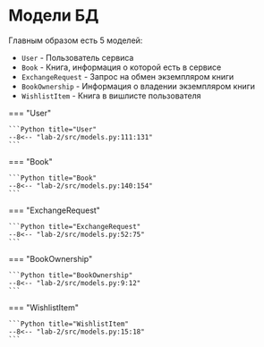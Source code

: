 # Модели БД

Главным образом есть 5 моделей:

- `User` - Пользователь сервиса
- `Book` - Книга, информация о которой есть в сервисе
- `ExchangeRequest` - Запрос на обмен экземпляром книги
- `BookOwnership` - Информация о владении экземпляром книги
- `WishlistItem` - Книга в вишлисте пользователя

=== "User"

    ```Python title="User"
    --8<-- "lab-2/src/models.py:111:131"
    ```

=== "Book"

    ```Python title="Book"
    --8<-- "lab-2/src/models.py:140:154"
    ```

=== "ExchangeRequest"

    ```Python title="ExchangeRequest"
    --8<-- "lab-2/src/models.py:52:75"
    ```

=== "BookOwnership"

    ```Python title="BookOwnership"
    --8<-- "lab-2/src/models.py:9:12"
    ```

=== "WishlistItem"

    ```Python title="WishlistItem"
    --8<-- "lab-2/src/models.py:15:18"
    ```
